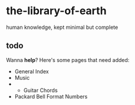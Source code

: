 # the-library-of-earth
human knowledge, kept minimal but complete

## todo
Wanna **help**?
Here's some pages that need added:

- General Index
- Music
- - Guitar Chords
- Packard Bell Format Numbers
